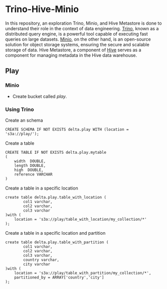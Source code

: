 # Trino-Hive-Minio

In this repository, an exploration Trino, Minio, and Hive Metastore is done to understand their role in the context of data engineering. 
[Trino](https://trino.io), known as a distributed query engine, is a powerful tool capable of executing fast queries on large datasets. [Minio](https://min.io/), on the other hand, is an open-source solution for object storage systems, ensuring the secure and scalable storage of data. Hive Metastore, a component of [Hive](https://hive.apache.org/) serves as a component for managing metadata in the Hive data warehouse.

## Play

### Minio

- Create  bucket called *play*.

### Using Trino

Create an schema

```
CREATE SCHEMA IF NOT EXISTS delta.play WITH (location = 's3a://play/');
```

Create a table

```
CREATE TABLE IF NOT EXISTS delta.play.mytable
(
    width  DOUBLE,
    length DOUBLE,
    high  DOUBLE,
    reference VARCHAR
)
```

Create a table in a specific location

```
create table delta.play.table_with_location (
        col1 varchar,
        col2 varchar,
        col3 varchar
)with (
    location = 's3a://play/table_with_location/my_collection/*'
);
```

Create a table in a specific location and partition

```
create table delta.play.table_with_partition (
        col1 varchar,
        col2 varchar,
        col3 varchar,
        country varchar,
        city varchar
)with (
    location = 's3a://play/table_with_partition/my_collection/*',
    partitioned_by = ARRAY['country','city']
);
```
